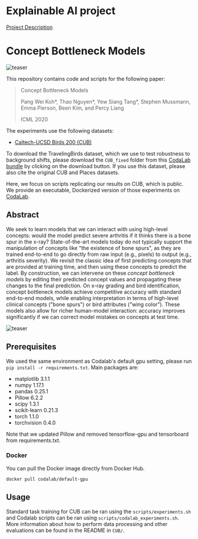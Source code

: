 # Explainable AI project 
[Project Description](https://docs.google.com/document/d/12DS-Xf361NL-_5QrEJGnx2suSJ1ZaB-hVje6rwk0oL8/edit)




# Concept Bottleneck Models 

![teaser](https://github.com/yewsiang/ConceptBottleneck/blob/master/figures/teaser_landscape.png)

This repository contains code and scripts for the following paper:

> Concept Bottleneck Models
>
> Pang Wei Koh\*, Thao Nguyen\*, Yew Siang Tang\*, Stephen Mussmann, Emma Pierson, Been Kim, and Percy Liang
>
> ICML 2020

The experiments use the following datasets:
- [Caltech-UCSD Birds 200 (CUB)](https://www.vision.caltech.edu/datasets/cub_200_2011/)

To download the TravelingBirds dataset, which we use to test robustness to background shifts, please download the `CUB_fixed` folder from this [CodaLab bundle](https://worksheets.codalab.org/bundles/0x518829de2aa440c79cd9d75ef6669f27) by clicking on the download button. If you use this dataset, please also cite the original CUB and Places datasets.

Here, we focus on scripts replicating our results on CUB, which is public. We provide an executable, Dockerized version of those experiments on [CodaLab](https://worksheets.codalab.org/worksheets/0x362911581fcd4e048ddfd84f47203fd2).

## Abstract

We seek to learn models that we can interact with using high-level concepts:
would the model predict severe arthritis if it thinks there is a bone spur in the x-ray?
State-of-the-art models today do not typically support the manipulation of concepts like "the existence of bone spurs",
as they are trained end-to-end to go directly from raw input (e.g., pixels) to output (e.g., arthritis severity).
We revisit the classic idea of first predicting concepts that are provided at training time,
and then using these concepts to predict the label.
By construction, we can intervene on these _concept bottleneck models_
by editing their predicted concept values and propagating these changes to the final prediction.
On x-ray grading and bird identification, concept bottleneck models achieve competitive accuracy with standard end-to-end models,
while enabling interpretation in terms of high-level clinical concepts ("bone spurs") or bird attributes ("wing color").
These models also allow for richer human-model interaction: accuracy improves significantly if we can correct model mistakes on concepts at test time.

![teaser](https://github.com/yewsiang/ConceptBottleneck/blob/master/figures/tti_qual_examples.png)

## Prerequisites
We used the same environment as Codalab's default gpu setting, please run `pip install -r requirements.txt`. Main packages are:
- matplotlib 3.1.1
- numpy 1.17.1
- pandas 0.25.1
- Pillow 6.2.2
- scipy 1.3.1
- scikit-learn 0.21.3
- torch 1.1.0
- torchvision 0.4.0

Note that we updated Pillow and removed tensorflow-gpu and tensorboard from requirements.txt.  

### Docker
You can pull the Docker image directly from Docker Hub.
```
docker pull codalab/default-gpu
```

## Usage
Standard task training for CUB can be ran using the `scripts/experiments.sh` and Codalab scripts can be ran using `scripts/codalab_experiments.sh`. More information about how to perform data processing and other evaluations can be found in the README in `CUB/`.
